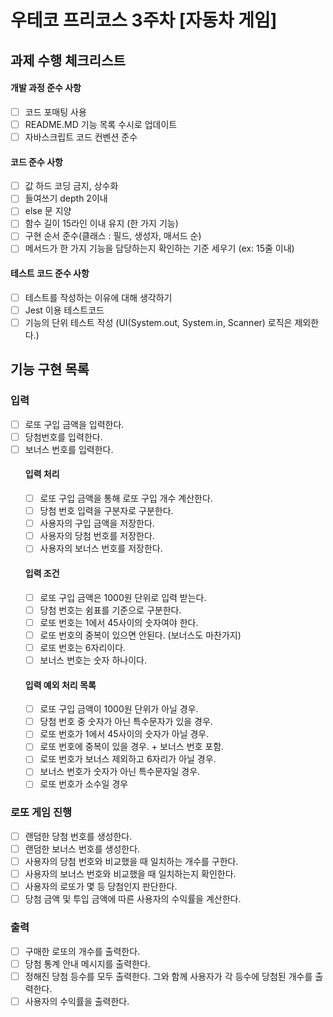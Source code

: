 # 우테코 프리코스 3주차 [자동차 게임]
## 과제 수행 체크리스트
#### 개발 과정 준수 사항
- [ ] 코드 포매팅 사용
- [ ] README.MD 기능 목록 수시로 업데이트
- [ ] 자바스크립트 코드 컨벤션 준수

#### 코드 준수 사항
- [ ] 값 하드 코딩 금지, 상수화
- [ ] 들여쓰기 depth 2이내
- [ ] else 문 지양
- [ ] 함수 길이 15라인 이내 유지 (한 가지 기능)
- [ ] 구현 순서 준수(클래스 : 필드, 생성자, 매서드 순)
- [ ] 메서드가 한 가지 기능을 담당하는지 확인하는 기준 세우기 (ex: 15줄 이내)

#### 테스트 코드 준수 사항
- [ ] 테스트를 작성하는 이유에 대해 생각하기
- [ ] Jest 이용 테스트코드 
- [ ] 기능의 단위 테스트 작성 (UI(System.out, System.in, Scanner) 로직은 제외한다.)

## 기능 구현 목록
### 입력
- [ ] 로또 구입 금액을 입력한다.
- [ ] 당첨번호를 입력한다. 
- [ ] 보너스 번호를 입력한다. 
    #### 입력 처리
    - [ ] 로또 구입 금액을 통해 로또 구입 개수 계산한다.
    - [ ] 당첨 번호 입력을 구분자로 구분한다.
    - [ ] 사용자의 구입 금액을 저장한다.
    - [ ] 사용자의 당첨 번호를 저장한다.
    - [ ] 사용자의 보너스 번호를 저장한다.

    #### 입력 조건
    - [ ] 로또 구입 금액은 1000원 단위로 입력 받는다.
    - [ ] 당첨 번호는 쉼표를 기준으로 구분한다.
    - [ ] 로또 번호는 1에서 45사이의 숫자여야 한다. 
    - [ ] 로또 번호의 중복이 있으면 안된다. (보너스도 마찬가지)
    - [ ] 로또 번호는 6자리이다.
    - [ ] 보너스 번호는 숫자 하나이다.

    #### 입력 예외 처리 목록
    - [ ] 로또 구입 금액이 1000원 단위가 아닐 경우.
    - [ ] 당첨 번호 중 숫자가 아닌 특수문자가 있을 경우.
    - [ ] 로또 번호가 1에서 45사이의 숫자가 아닐 경우.
    - [ ] 로또 번호에 중복이 있을 경우. + 보너스 번호 포함.
    - [ ] 로또 번호가 보너스 제외하고 6자리가 아닐 경우.
    - [ ] 보너스 번호가 숫자가 아닌 특수문자일 경우.
    - [ ] 로또 번호가 소수일 경우

### 로또 게임 진행
- [ ] 랜덤한 당첨 번호를 생성한다.
- [ ] 랜덤한 보너스 번호를 생성한다.
- [ ] 사용자의 당첨 번호와 비교했을 때 일치하는 개수를 구한다.
- [ ] 사용자의 보너스 번호와 비교했을 때 일치하는지 확인한다.
- [ ] 사용자의 로또가 몇 등 당첨인지 판단한다.
- [ ] 당첨 금액 및 투입 금액에 따른 사용자의 수익률을 계산한다.

### 출력
- [ ] 구매한 로또의 개수를 출력한다.
- [ ] 당첨 통계 안내 메시지를 출력한다.
- [ ] 정해진 당첨 등수를 모두 출력한다. 그와 함께 사용자가 각 등수에 당첨된 개수를 출력한다.
- [ ] 사용자의 수익률을 출력한다.